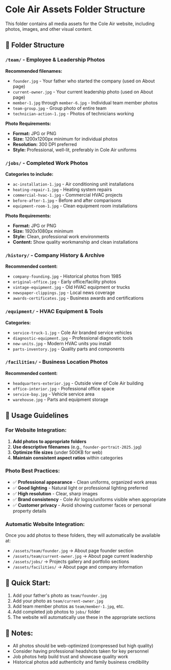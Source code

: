 # Cole Air Assets Folder Structure

This folder contains all media assets for the Cole Air website, including photos, images, and other visual content.

## 📁 Folder Structure

### `/team/` - Employee & Leadership Photos
**Recommended filenames:**
- `founder.jpg` - Your father who started the company (used on About page)
- `current-owner.jpg` - Your current leadership photo (used on About page)
- `member-1.jpg` through `member-6.jpg` - Individual team member photos
- `team-group.jpg` - Group photo of entire team
- `technician-action-1.jpg` - Photos of technicians working

**Photo Requirements:**
- **Format:** JPG or PNG
- **Size:** 1200x1200px minimum for individual photos
- **Resolution:** 300 DPI preferred
- **Style:** Professional, well-lit, preferably in Cole Air uniforms

### `/jobs/` - Completed Work Photos
**Categories to include:**
- `ac-installation-1.jpg` - Air conditioning unit installations
- `heating-repair-1.jpg` - Heating system repairs
- `commercial-hvac-1.jpg` - Commercial HVAC projects
- `before-after-1.jpg` - Before and after comparisons
- `equipment-room-1.jpg` - Clean equipment room installations

**Photo Requirements:**
- **Format:** JPG or PNG
- **Size:** 1920x1080px minimum
- **Style:** Clean, professional work environments
- **Content:** Show quality workmanship and clean installations

### `/history/` - Company History & Archive
**Recommended content:**
- `company-founding.jpg` - Historical photos from 1985
- `original-office.jpg` - Early office/facility photos
- `vintage-equipment.jpg` - Old HVAC equipment or trucks
- `newspaper-clippings.jpg` - Local news coverage
- `awards-certificates.jpg` - Business awards and certifications

### `/equipment/` - HVAC Equipment & Tools
**Categories:**
- `service-truck-1.jpg` - Cole Air branded service vehicles
- `diagnostic-equipment.jpg` - Professional diagnostic tools
- `new-units.jpg` - Modern HVAC units you install
- `parts-inventory.jpg` - Quality parts and components

### `/facilities/` - Business Location Photos
**Recommended content:**
- `headquarters-exterior.jpg` - Outside view of Cole Air building
- `office-interior.jpg` - Professional office space
- `service-bay.jpg` - Vehicle service area
- `warehouse.jpg` - Parts and equipment storage

## 🎯 Usage Guidelines

### For Website Integration:
1. **Add photos to appropriate folders**
2. **Use descriptive filenames** (e.g., `founder-portrait-2025.jpg`)
3. **Optimize file sizes** (under 500KB for web)
4. **Maintain consistent aspect ratios** within categories

### Photo Best Practices:
- ✅ **Professional appearance** - Clean uniforms, organized work areas
- ✅ **Good lighting** - Natural light or professional lighting preferred
- ✅ **High resolution** - Clear, sharp images
- ✅ **Brand consistency** - Cole Air logos/uniforms visible when appropriate
- ✅ **Customer privacy** - Avoid showing customer faces or personal property details

### Automatic Website Integration:
Once you add photos to these folders, they will automatically be available at:
- `/assets/team/founder.jpg` → About page founder section
- `/assets/team/current-owner.jpg` → About page current leadership
- `/assets/jobs/` → Projects gallery and portfolio sections
- `/assets/facilities/` → About page and company information

## 🔄 Quick Start:
1. Add your father's photo as `team/founder.jpg`
2. Add your photo as `team/current-owner.jpg`
3. Add team member photos as `team/member-1.jpg`, etc.
4. Add completed job photos to `jobs/` folder
5. The website will automatically use these in the appropriate sections

## 📝 Notes:
- All photos should be web-optimized (compressed but high quality)
- Consider having professional headshots taken for key personnel
- Job photos help build trust and showcase quality work
- Historical photos add authenticity and family business credibility